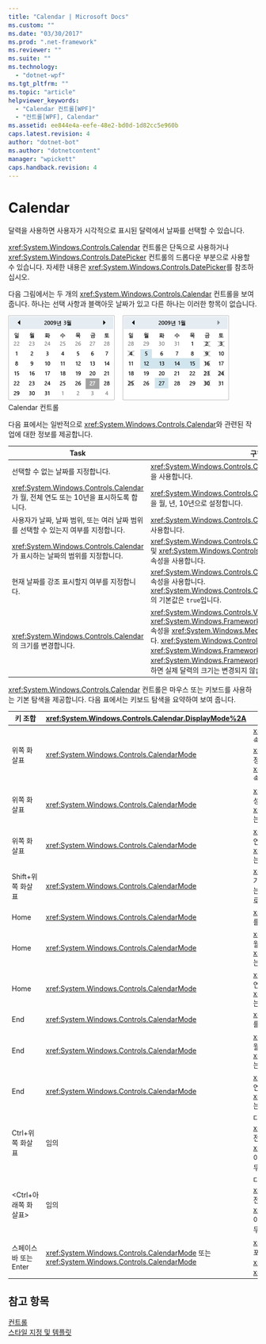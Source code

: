 ```yaml
---
title: "Calendar | Microsoft Docs"
ms.custom: ""
ms.date: "03/30/2017"
ms.prod: ".net-framework"
ms.reviewer: ""
ms.suite: ""
ms.technology: 
  - "dotnet-wpf"
ms.tgt_pltfrm: ""
ms.topic: "article"
helpviewer_keywords: 
  - "Calendar 컨트롤[WPF]"
  - "컨트롤[WPF], Calendar"
ms.assetid: ee844e4a-eefe-48e2-bd0d-1d82cc5e960b
caps.latest.revision: 4
author: "dotnet-bot"
ms.author: "dotnetcontent"
manager: "wpickett"
caps.handback.revision: 4
---
```

# Calendar
달력을 사용하면 사용자가 시각적으로 표시된 달력에서 날짜를 선택할 수 있습니다.  
  
 <xref:System.Windows.Controls.Calendar> 컨트롤은 단독으로 사용하거나 <xref:System.Windows.Controls.DatePicker> 컨트롤의 드롭다운 부분으로 사용할 수 있습니다.  자세한 내용은 <xref:System.Windows.Controls.DatePicker>를 참조하십시오.  
  
 다음 그림에서는 두 개의 <xref:System.Windows.Controls.Calendar> 컨트롤을 보여 줍니다. 하나는 선택 사항과 블랙아웃 날짜가 있고 다른 하나는 이러한 항목이 없습니다.  
  
 ![달력 컨트롤](../../../../docs/framework/wpf/controls/media/ndp-calendarcontrols.png "NDP\_CalendarControls")  
Calendar 컨트롤  
  
 다음 표에서는 일반적으로 <xref:System.Windows.Controls.Calendar>와 관련된 작업에 대한 정보를 제공합니다.  
  
|Task|구현|  
|----------|--------|  
|선택할 수 없는 날짜를 지정합니다.|<xref:System.Windows.Controls.Calendar.BlackoutDates%2A> 속성을 사용합니다.|  
|<xref:System.Windows.Controls.Calendar>가 월, 전체 연도 또는 10년을 표시하도록 합니다.|<xref:System.Windows.Controls.Calendar.DisplayMode%2A> 속성을 월, 년, 10년으로 설정합니다.|  
|사용자가 날짜, 날짜 범위, 또는 여러 날짜 범위를 선택할 수 있는지 여부를 지정합니다.|<xref:System.Windows.Controls.Calendar.SelectionMode%2A>를 사용합니다.|  
|<xref:System.Windows.Controls.Calendar>가 표시하는 날짜의 범위를 지정합니다.|<xref:System.Windows.Controls.Calendar.DisplayDateStart%2A> 및 <xref:System.Windows.Controls.Calendar.DisplayDateEnd%2A> 속성을 사용합니다.|  
|현재 날짜를 강조 표시할지 여부를 지정합니다.|<xref:System.Windows.Controls.Calendar.IsTodayHighlighted%2A> 속성을 사용합니다.  <xref:System.Windows.Controls.Calendar.IsTodayHighlighted%2A>의 기본값은 `true`입니다.|  
|<xref:System.Windows.Controls.Calendar>의 크기를 변경합니다.|<xref:System.Windows.Controls.Viewbox>를 사용하거나 <xref:System.Windows.FrameworkElement.LayoutTransform%2A> 속성을 <xref:System.Windows.Media.ScaleTransform>으로 설정합니다.  <xref:System.Windows.Controls.Calendar>의 <xref:System.Windows.FrameworkElement.Width%2A> 및 <xref:System.Windows.FrameworkElement.Height%2A> 속성을 설정하면 실제 달력의 크기는 변경되지 않습니다.|  
  
 <xref:System.Windows.Controls.Calendar> 컨트롤은 마우스 또는 키보드를 사용하는 기본 탐색을 제공합니다.  다음 표에서는 키보드 탐색을 요약하여 보여 줍니다.  
  
|키 조합|<xref:System.Windows.Controls.Calendar.DisplayMode%2A>|동작|  
|----------|-----------------------------------------------------------------------------------------------------------------------------------------------------------|--------|  
|위쪽 화살표|<xref:System.Windows.Controls.CalendarMode>|<xref:System.Windows.Controls.Calendar.SelectionMode%2A> 속성이 <xref:System.Windows.Controls.CalendarSelectionMode>로 설정되지 않은 경우 <xref:System.Windows.Controls.Calendar.SelectedDate%2A> 속성을 변경합니다.|  
|위쪽 화살표|<xref:System.Windows.Controls.CalendarMode>|<xref:System.Windows.Controls.Calendar.DisplayDate%2A> 속성의 월을 변경합니다.  <xref:System.Windows.Controls.Calendar.SelectedDate%2A>는 변경되지 않습니다.|  
|위쪽 화살표|<xref:System.Windows.Controls.CalendarMode>|<xref:System.Windows.Controls.Calendar.DisplayDate%2A>의 연도를 변경합니다.  <xref:System.Windows.Controls.Calendar.SelectedDate%2A>는 변경되지 않습니다.|  
|Shift\+위쪽 화살표|<xref:System.Windows.Controls.CalendarMode>|<xref:System.Windows.Controls.Calendar.SelectionMode%2A>가 <xref:System.Windows.Controls.CalendarSelectionMode> 또는 <xref:System.Windows.Controls.CalendarSelectionMode>으로 설정되지 않은 경우 선택한 날짜 범위를 확장합니다.|  
|Home|<xref:System.Windows.Controls.CalendarMode>|<xref:System.Windows.Controls.Calendar.SelectedDate%2A>를 현재 월의 첫 일자로 변경합니다.|  
|Home|<xref:System.Windows.Controls.CalendarMode>|<xref:System.Windows.Controls.Calendar.DisplayDate%2A>의 월을 해당 연도의 첫 달로 변경합니다.  <xref:System.Windows.Controls.Calendar.SelectedDate%2A>는 변경되지 않습니다.|  
|Home|<xref:System.Windows.Controls.CalendarMode>|<xref:System.Windows.Controls.Calendar.DisplayDate%2A>의 연도를 해당 연대의 첫 연도로 변경합니다.  <xref:System.Windows.Controls.Calendar.SelectedDate%2A>는 변경되지 않습니다.|  
|End|<xref:System.Windows.Controls.CalendarMode>|<xref:System.Windows.Controls.Calendar.SelectedDate%2A>를 현재 월의 마지막 일자로 변경합니다.|  
|End|<xref:System.Windows.Controls.CalendarMode>|<xref:System.Windows.Controls.Calendar.DisplayDate%2A>의 월을 해당 연도의 마지막 달로 변경합니다.  <xref:System.Windows.Controls.Calendar.SelectedDate%2A>는 변경되지 않습니다.|  
|End|<xref:System.Windows.Controls.CalendarMode>|<xref:System.Windows.Controls.Calendar.DisplayDate%2A>의 연도를 해당 연대의 마지막 연도로 변경합니다.  <xref:System.Windows.Controls.Calendar.SelectedDate%2A>는 변경되지 않습니다.|  
|Ctrl\+위쪽 화살표|임의|다음으로 큰 <xref:System.Windows.Controls.Calendar.DisplayMode%2A>로 전환합니다.  <xref:System.Windows.Controls.Calendar.DisplayMode%2A>가 이미 <xref:System.Windows.Controls.CalendarMode>인 경우 아무 작업도 수행되지 않습니다.|  
|\<Ctrl\+아래쪽 화살표\>|임의|다음으로 작은 <xref:System.Windows.Controls.Calendar.DisplayMode%2A>로 전환합니다.  <xref:System.Windows.Controls.Calendar.DisplayMode%2A>가 이미 <xref:System.Windows.Controls.CalendarMode>인 경우 아무 작업도 수행되지 않습니다.|  
|스페이스바 또는 Enter|<xref:System.Windows.Controls.CalendarMode> 또는 <xref:System.Windows.Controls.CalendarMode>|<xref:System.Windows.Controls.Calendar.DisplayMode%2A>를 포커스가 있는 항목이 나타내는 <xref:System.Windows.Controls.CalendarMode> 또는 <xref:System.Windows.Controls.CalendarMode>로 전환합니다.|  
  
## 참고 항목  
 [컨트롤](../../../../docs/framework/wpf/controls/index.md)   
 [스타일 지정 및 템플릿](../../../../docs/framework/wpf/controls/styling-and-templating.md)